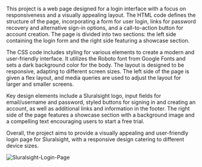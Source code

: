 
This project is a web page designed for a login interface with a focus on responsiveness and a visually appealing layout. The HTML code defines the structure of the page, incorporating a form for user login, links for password recovery and alternative sign-in options, and a call-to-action button for account creation. The page is divided into two sections: the left side containing the login form and the right side featuring a showcase section.

The CSS code includes styling for various elements to create a modern and user-friendly interface. It utilizes the Roboto font from Google Fonts and sets a dark background color for the body. The layout is designed to be responsive, adapting to different screen sizes. The left side of the page is given a flex layout, and media queries are used to adjust the layout for larger and smaller screens.

Key design elements include a Sluralsight logo, input fields for email/username and password, styled buttons for signing in and creating an account, as well as additional links and information in the footer. The right side of the page features a showcase section with a background image and a compelling text encouraging users to start a free trial.

Overall, the project aims to provide a visually appealing and user-friendly login page for Sluralsight, with a responsive design catering to different device sizes.

![Sluralsight-Login-Page](master/Screen%20shots%20for%20the%20results.png)
